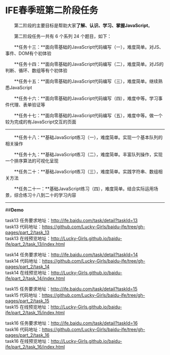 # **IFE春季班第二阶段任务**
　　第二阶段的主要目标是帮助大家**了解、认识、学习、掌握JavaScript**。

　　第二阶段任务一共有 6 个系列 24 个题目，如下：

　　**任务十三：**面向零基础的JavaScript代码编写（一），难度简单。对JS、事件、DOM有个初体验

　　**任务十四：**面向零基础的JavaScript代码编写（二），难度简单。对JS的判断、循环、数组等有个初体验

　　**任务十五：**面向零基础的JavaScript代码编写（三），难度简单。继续熟悉JavaScript

　　**任务十六：**面向零基础的JavaScript代码编写（四），难度中等。学习事件代理、表单验证等

　　**任务十七：**面向零基础的JavaScript代码编写（五），难度中等。做一个较为完成的有JavaScript交互的页面

----------

　　**任务十八：**基础JavaScript练习（一），难度简单。实现一个基本队列的相关操作

　　**任务十九：**基础JavaScript练习（二），难度简单。丰富队列操作，实现一个排序算法的可视化呈现

　　**任务二十：**基础JavaScript练习（三），难度简单。实践字符串、数组相关方法

　　**任务二十一：**基础JavaScript练习（四），难度简单。结合实际运用场景，综合练习十八到二十的学习内容

----------

##**Demo**

task13 任务要求地址：http://ife.baidu.com/task/detail?taskId=13 <br/>
task13     代码地址：https://github.com/Lucky-Girls/baidu-ife/tree/gh-pages/part_2/task_13 <br/>
task13 在线预览地址：http://Lucky-Girls.github.io/baidu-ife/part_2/task_13/index.html

task14 任务要求地址：http://ife.baidu.com/task/detail?taskId=14 <br/>
task14     代码地址：https://github.com/Lucky-Girls/baidu-ife/tree/gh-pages/part_2/task_14 <br/>
task14 在线预览地址：http://Lucky-Girls.github.io/baidu-ife/part_2/task_14/index.html

task15 任务要求地址：http://ife.baidu.com/task/detail?taskId=15 <br/>
task15     代码地址：https://github.com/Lucky-Girls/baidu-ife/tree/gh-pages/part_2/task_15 <br/>
task15 在线预览地址：http://Lucky-Girls.github.io/baidu-ife/part_2/task_15/index.html

task16 任务要求地址：http://ife.baidu.com/task/detail?taskId=16 <br/>
task16     代码地址：https://github.com/Lucky-Girls/baidu-ife/tree/gh-pages/part_2/task_16 <br/>
task16 在线预览地址：http://Lucky-Girls.github.io/baidu-ife/part_2/task_16/index.html

